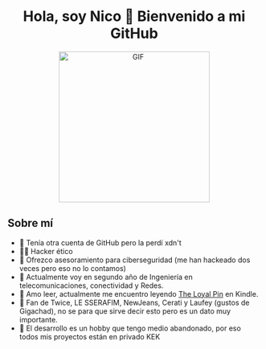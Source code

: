 <div align="center">
  <h1 align="center">Hola, soy Nico 💜 Bienvenido a mi GitHub</h1>
</div>

<p align="center">
  <img src="https://i.giphy.com/U6A15bbb1QKg5vXacD.webp" alt="GIF" width="300">
</p>

## Sobre mí

- 🗿 Tenía otra cuenta de GitHub pero la perdí xdn't 
- 👨‍💻 Hacker ético
- 🔐 Ofrezco asesoramiento para ciberseguridad (me han hackeado dos veces pero eso no lo contamos)
- 📡 Actualmente voy en segundo año de Ingeniería en telecomunicaciones, conectividad y Redes.
- 📗 Amo leer, actualmente me encuentro leyendo [The Loyal Pin](https://www.amazon.com/Loyal-Pin-Vol-1-Mon-Maw-ebook/dp/B0CKY1HV4T/ref=sr_1_1?crid=238N8URRT19RL&dib=eyJ2IjoiMSJ9.aADz2iU1LToEB93B7dWYKuVJiYGp1RBlgMuMyutviVbnbyywP2x5HIu6cZMeGX0bGvHE7y9FSqvqXyPGq-aQT1jqtbucyNMNzhywM7ekobqlGu1ZyU_hslLHHJvbkJyRzskjOpeuHKrf4t1xi811xXtAEAoYiouFzghuBDLuTMoZpYXikCb918r7SvqF6BMqJbkM0SMubC8ba40UsjkpPTkD0z0jSeoOtLh-bhj4PrQ.29vKVPUnsuerTSaHzpL-MVaGgPnPZr5_zn3d6HV9sjg&dib_tag=se&keywords=the+loyal+pin&qid=1713138010&s=digital-text&sprefix=the+loy%2Cdigital-text%2C256&sr=1-1) en Kindle.
- 🎵 Fan de Twice, LE SSERAFIM, NewJeans, Cerati y Laufey (gustos de Gigachad), no se para que sirve decir esto pero es un dato muy importante.
- 🤫 El desarrollo es un hobby que tengo medio abandonado, por eso todos mis proyectos están en privado KEK

